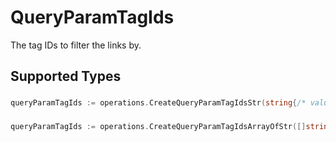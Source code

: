 # QueryParamTagIds

The tag IDs to filter the links by.


## Supported Types

### 

```go
queryParamTagIds := operations.CreateQueryParamTagIdsStr(string{/* values here */})
```

### 

```go
queryParamTagIds := operations.CreateQueryParamTagIdsArrayOfStr([]string{/* values here */})
```

